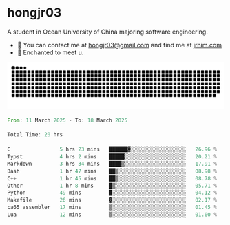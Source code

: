 # hongjr03

A student in Ocean University of China majoring software engineering.

- 📧 You can contact me at hongjr03@gmail.com and find me at [jrhim.com](https://jrhim.com/)
- 💜 Enchanted to meet u.

<picture>
  <source media="(prefers-color-scheme: dark)" srcset="https://raw.githubusercontent.com/hongjr03/hongjr03/output/github-contribution-grid-snake-dark.svg" />
  <source media="(prefers-color-scheme: light)" srcset="https://raw.githubusercontent.com/hongjr03/hongjr03/output/github-contribution-grid-snake.svg" />
  <img alt="github contribution grid snake animation" src="https://raw.githubusercontent.com/hongjr03/hongjr03/output/github-contribution-grid-snake.svg" />
</picture>

<!--START_SECTION:waka-->

```rust
From: 11 March 2025 - To: 18 March 2025

Total Time: 20 hrs

C                5 hrs 23 mins   ██████▓░░░░░░░░░░░░░░░░░░   26.96 %
Typst            4 hrs 2 mins    █████░░░░░░░░░░░░░░░░░░░░   20.21 %
Markdown         3 hrs 34 mins   ████▒░░░░░░░░░░░░░░░░░░░░   17.91 %
Bash             1 hr 47 mins    ██▒░░░░░░░░░░░░░░░░░░░░░░   08.98 %
C++              1 hr 45 mins    ██▒░░░░░░░░░░░░░░░░░░░░░░   08.78 %
Other            1 hr 8 mins     █▒░░░░░░░░░░░░░░░░░░░░░░░   05.71 %
Python           49 mins         █░░░░░░░░░░░░░░░░░░░░░░░░   04.12 %
Makefile         26 mins         ▓░░░░░░░░░░░░░░░░░░░░░░░░   02.17 %
ca65 assembler   17 mins         ▒░░░░░░░░░░░░░░░░░░░░░░░░   01.45 %
Lua              12 mins         ▒░░░░░░░░░░░░░░░░░░░░░░░░   01.00 %
```

<!--END_SECTION:waka-->
